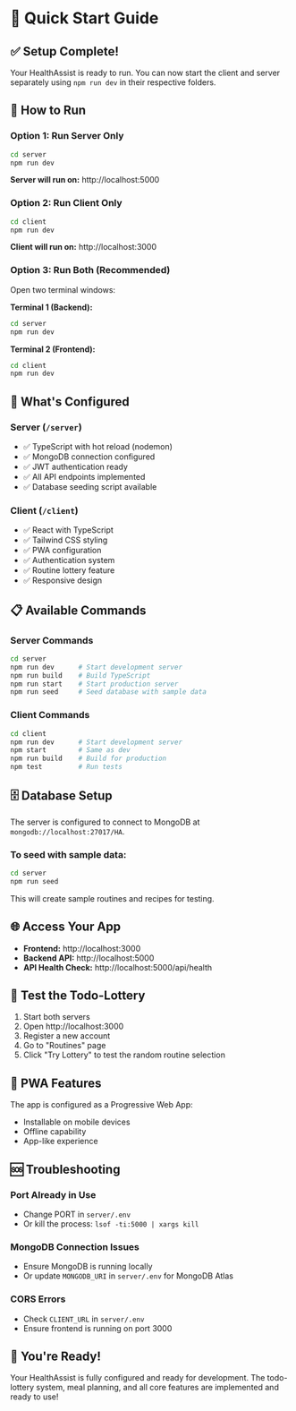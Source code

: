 # 🚀 Quick Start Guide

## ✅ Setup Complete!

Your HealthAssist is ready to run. You can now start the client and server separately using `npm run dev` in their respective folders.

## 🎯 How to Run

### Option 1: Run Server Only
```bash
cd server
npm run dev
```
**Server will run on:** http://localhost:5000

### Option 2: Run Client Only
```bash
cd client
npm run dev
```
**Client will run on:** http://localhost:3000

### Option 3: Run Both (Recommended)
Open two terminal windows:

**Terminal 1 (Backend):**
```bash
cd server
npm run dev
```

**Terminal 2 (Frontend):**
```bash
cd client
npm run dev
```

## 🔧 What's Configured

### Server (`/server`)
- ✅ TypeScript with hot reload (nodemon)
- ✅ MongoDB connection configured
- ✅ JWT authentication ready
- ✅ All API endpoints implemented
- ✅ Database seeding script available

### Client (`/client`)
- ✅ React with TypeScript
- ✅ Tailwind CSS styling
- ✅ PWA configuration
- ✅ Authentication system
- ✅ Routine lottery feature
- ✅ Responsive design

## 📋 Available Commands

### Server Commands
```bash
cd server
npm run dev      # Start development server
npm run build    # Build TypeScript
npm run start    # Start production server
npm run seed     # Seed database with sample data
```

### Client Commands
```bash
cd client
npm run dev      # Start development server
npm start        # Same as dev
npm run build    # Build for production
npm test         # Run tests
```

## 🗄️ Database Setup

The server is configured to connect to MongoDB at `mongodb://localhost:27017/HA`.

### To seed with sample data:
```bash
cd server
npm run seed
```

This will create sample routines and recipes for testing.

## 🌐 Access Your App

- **Frontend:** http://localhost:3000
- **Backend API:** http://localhost:5000
- **API Health Check:** http://localhost:5000/api/health

## 🎲 Test the Todo-Lottery

1. Start both servers
2. Open http://localhost:3000
3. Register a new account
4. Go to "Routines" page
5. Click "Try Lottery" to test the random routine selection

## 📱 PWA Features

The app is configured as a Progressive Web App:
- Installable on mobile devices
- Offline capability
- App-like experience

## 🆘 Troubleshooting

### Port Already in Use
- Change PORT in `server/.env`
- Or kill the process: `lsof -ti:5000 | xargs kill`

### MongoDB Connection Issues
- Ensure MongoDB is running locally
- Or update `MONGODB_URI` in `server/.env` for MongoDB Atlas

### CORS Errors
- Check `CLIENT_URL` in `server/.env`
- Ensure frontend is running on port 3000

## 🎉 You're Ready!

Your HealthAssist is fully configured and ready for development. The todo-lottery system, meal planning, and all core features are implemented and ready to use!
